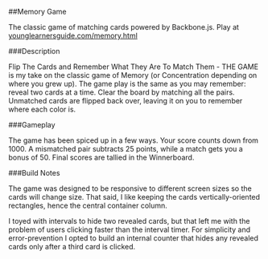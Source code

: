 ##Memory Game

The classic game of matching cards powered by Backbone.js. Play at <a href="http://younglearnersguide.com/memory.html">younglearnersguide.com/memory.html</a>

###Description

Flip The Cards and Remember What They Are To Match Them - THE GAME is my take on the classic game of Memory (or Concentration depending on where you grew up). The game play is the same as you may remember: reveal two cards at a time. Clear the board by matching all the pairs. Unmatched cards are flipped back over, leaving it on you to remember where each color is.

###Gameplay

The game has been spiced up in a few ways. Your score counts down from 1000. A mismatched pair subtracts 25 points, while a match gets you a bonus of 50. Final scores are tallied in the Winnerboard.


###Build Notes

The game was designed to be responsive to different screen sizes so the cards will change size. That said, I like keeping the cards vertically-oriented rectangles, hence the central container column.

I toyed with intervals to hide two revealed cards, but that left me with the problem of users clicking faster than the interval timer. For simplicity and error-prevention I opted to build an internal counter that hides any revealed cards only after a third card is clicked.
